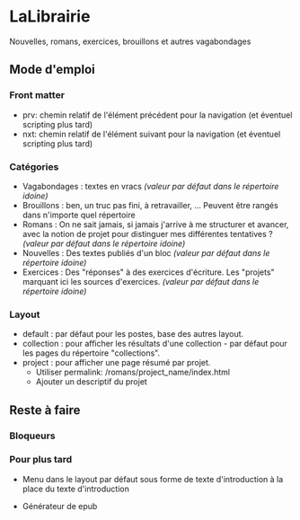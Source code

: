 # LaLibrairie

Nouvelles, romans, exercices, brouillons et autres vagabondages

## Mode d'emploi

### Front matter

* prv: chemin relatif de l'élément précédent pour la navigation (et éventuel scripting plus tard)
* nxt: chemin relatif de l'élément suivant pour la navigation (et éventuel scripting plus tard)
 
### Catégories

* Vagabondages : textes en vracs *(valeur par défaut dans le répertoire idoine)*
* Brouillons : ben, un truc pas fini, à retravailler, ... Peuvent être rangés dans n'importe quel répertoire
* Romans : On ne sait jamais, si jamais j'arrive à me structurer et avancer, avec la notion de projet pour distinguer mes différentes tentatives ? *(valeur par défaut dans le répertoire idoine)*
* Nouvelles : Des textes publiés d'un bloc *(valeur par défaut dans le répertoire idoine)*
* Exercices : Des "réponses" à des exercices d'écriture. Les "projets" marquant ici les sources d'exercices. *(valeur par défaut dans le répertoire idoine)*

### Layout

* default : par défaut pour les postes, base des autres layout.
* collection : pour afficher les résultats d'une collection - par défaut pour les pages du répertoire "collections".
* project : pour afficher une page résumé par projet.
  * Utiliser permalink: /romans/project_name/index.html
  * Ajouter un descriptif du projet

## Reste à faire

### Bloqueurs

### Pour plus tard

* Menu dans le layout par défaut sous forme de texte d'introduction à la place du texte d'introduction

* Générateur de epub